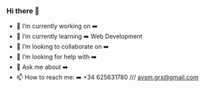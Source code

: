 ### Hi there 👋

<!--
**aurelioVSM/aurelioVSM** is a ✨ _special_ ✨ repository because its `README.md` (this file) appears on your GitHub profile.

Here are some ideas to get you started:
-->

- 🔭 I’m currently working on          ➡️  
- 🌱 I’m currently learning            ➡️ Web Development
- 👯 I’m looking to collaborate on     ➡️
- 🤔 I’m looking for help with         ➡️
- 💬 Ask me about                      ➡️ 
- 📫 How to reach me:                  ➡️ +34 625631780 /// avsm.grx@gmail.com
<!--
- 😄 Pronouns:                         ➡️
- ⚡ Fun fact:                         ➡️ 
-->
